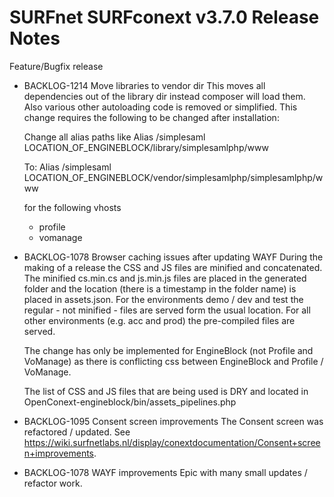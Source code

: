 # SURFnet SURFconext v3.7.0 Release Notes #

Feature/Bugfix release

* BACKLOG-1214 Move libraries to vendor dir
    This moves all dependencies out of the library dir instead composer will load them. Also various other autoloading code is removed or simplified.
    This change requires the following to be changed after installation:

    Change all alias paths like
    Alias /simplesaml LOCATION_OF_ENGINEBLOCK/library/simplesamlphp/www

    To:
    Alias /simplesaml LOCATION_OF_ENGINEBLOCK/vendor/simplesamlphp/simplesamlphp/www

    for the following vhosts
    - profile
    - vomanage

* BACKLOG-1078 Browser caching issues after updating WAYF
    During the making of a release the CSS and JS files are minified and concatenated. The minified cs.min.cs and js.min.js files are placed in the 
    generated folder and the location (there is a timestamp in the folder name) is placed in assets.json. For the environments demo / dev  and test the regular - not minified - files are served form the usual location. For all other environments (e.g. acc and prod) the pre-compiled files are served.

    The change has only be implemented for EngineBlock (not Profile and VoManage) as there is conflicting css between EngineBlock and Profile / VoManage.

    The list of CSS and JS files that are being used is DRY and located in OpenConext-engineblock/bin/assets_pipelines.php

* BACKLOG-1095 Consent screen improvements
    The Consent screen was refactored / updated. See https://wiki.surfnetlabs.nl/display/conextdocumentation/Consent+screen+improvements.

* BACKLOG-1078 WAYF improvements
    Epic with many small updates / refactor work.